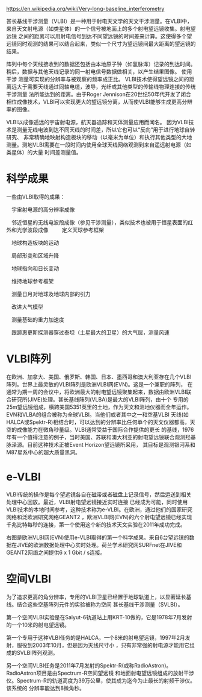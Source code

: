 https://en.wikipedia.org/wiki/Very-long-baseline_interferometry

甚长基线干涉测量（VLBI）是一种用于射电天文学的天文干涉测量。在VLBI中，来自天文射电源（如类星体）的一个信号被地面上的多个射电望远镜收集。射电望远镜
之间的距离可以用射电信号到达不同望远镜的时间差来计算。这使得多个望远镜同时观测的结果可以结合起来，类似一个尺寸为望远镜间最大距离的望远镜的结果。

阵列中每个天线接收到的数据还包括由本地原子钟（如氢脉泽）记录的到达时间。稍后，数据与其他天线记录的同一射电信号数据做相关，以产生结果图像。 使用干涉
测量可实现的分辨率与被观察的频率成正比。 VLBI技术使得望远镜之间的距离远大于需要天线通过同轴电缆，波导，光纤或其他类型的传输线物理连接的传统干涉测量
法所能达到的距离。由于Roger Jennison在20世纪50年代开发了闭合相位成像技术，VLBI可以实现更大的望远镜分离，从而使VLBI能够生成更高分辨率的图像。

VLBI以成像遥远的宇宙射电源，航天器追踪和天体测量应用而闻名。 因为VLBI技术是测量无线电波到达不同天线的时间差，所以它也可以“反向”用于进行地球自转研究、
非常精确地映射构造板块的移动（以毫米为单位）和执行其他类型的大地测量。测地VLBI需要在一段时间内使用全球天线网络观测到来自遥远射电源（如类星体）的大量
时间差测量值。

# 科学成果

一些由VLBI取得的成果：

　宇宙射电源的高分辨率成像
 
　邻近恒星的无线电波段成像（参见干涉测量），类似技术也被用于恒星表面的红外和光学波段成像
　
　定义天球参考框架
 
　地球构造板块的运动
 
　局部形变和区域升降
 
　地球指向和日长变动
 
　维持地球参考框架
 
　测量日月对地球及地球内部的引力
 
　改进大气模型
 
　测量基础的重力加速度
 
　跟踪惠更斯探测器穿过泰坦（土星最大的卫星）的大气层，测量风速

# VLBI阵列

在欧洲、加拿大、美国、俄罗斯、韩国、日本、墨西哥和澳大利亚存在几个VLBI阵列。世界上最灵敏的VLBI阵列是欧洲VLBI网(EVN)。这是一个兼职的阵列，
在通常为期一周的会议中，将欧洲最大的射电望远镜聚集起来，数据由欧洲VLBI联合研究所(JIVE)处理。甚长基线阵列(VLBA)是最大的VLBI阵列，由十个
专用的25m望远镜组成，横跨美国5351英里的土地，作为天文和测地仪器而全年运作。EVN和VLBA的组合被称为全球VLBI。当他们或者其中之一和空基VLBI
天线(如HALCA或Spektr-R)相结合时，可以达到的分辨率比任何单个的天文仪器都高，天空的成像能力在微角秒量级。VLBI通常受益于国际合作提供的更长
的基线，1976年有一个值得注意的例子，当时美国、苏联和澳大利亚的射电望远镜联合观测羟基脉泽源。目前这种技术正被Event Horizon望远镜所采用，
其目标是观测银河系和M87星系中心的超大质量黑洞。

# e-VLBI

VLBI传统的操作是每个望远镜各自在磁带或者磁盘上记录信号，然后运送到相关处理中心回放。最近，VLBI射电望远镜接近实时连接
已经成为可能，同时使用VLBI技术的本地时间参考，这种技术称为e-VLBI。在欧洲，通过他们的国家研究网络和泛欧洲研究网络GEANT2
，欧洲VLBI网(EVN)的六个射电望远镜已经实现千兆比特每秒的连接，第一个使用这个新的技术天文实验在2011年成功完成。

右图是欧洲VLBI网(EVN)使用e-VLBI取得的第一个科学成果。来自6台望远镜的数据在JIVE的欧洲数据处理中心实时处理。荷兰学术研究网SURFnet在JIVE和GEANT2网络之间提供6 x 1 Gbit / s连接。

# 空间VLBI

为了追求更高的角分辨率，专用的VLBI卫星已经置于地球轨道上，以显著延长基线。结合这些空基阵列元件的实验被称为空间
甚长基线干涉测量（SVLBI）。

第一个空间VLBI实验是在Salyut-6轨道站上用KRT-10做的，它是1978年7月发射的一个10米的射电望远镜。

第一个专用于这种VLBI任务的是HALCA，一个8米的射电望远镜，1997年2月发射，服役到2003年10月，但是因为天线尺寸小
，只有非常强的射电源才能用它组成的SVLBI阵列观测。

另一个空间VLBI任务是2011年7月发射的Spektr-R(或称RadioAstron)。RadioAstron项目是由Spectrum-R空间望远镜
和地面射电望远镜组成的放射干涉仪。Spectrum-R的轨道高度为39万公里，使其成为迄今为止最长的射频干涉仪。该系统的
分辨率能达到8微角秒。
